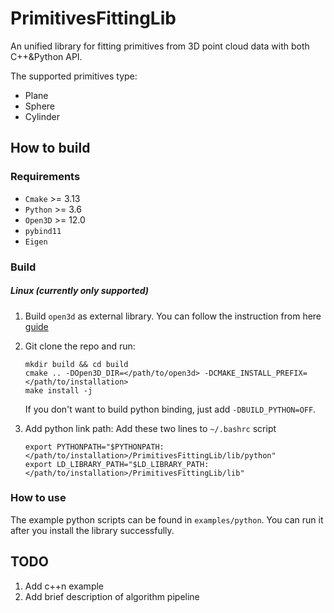 # PrimitivesFittingLib
An unified library for fitting primitives from 3D point cloud data with both C++&amp;Python API.

The supported primitives type:
- Plane
- Sphere
- Cylinder

## How to build
### Requirements
- `Cmake` >= 3.13
- `Python` >= 3.6
- `Open3D` >= 12.0 
- `pybind11`
- `Eigen`

### Build
##### Linux (currently only supported)
1. Build `open3d` as external library. You can follow the instruction from here [guide](https://github.com/intel-isl/open3d-cmake-find-package)

2. Git clone the repo and run:
    ```
    mkdir build && cd build
    cmake .. -DOpen3D_DIR=</path/to/open3d> -DCMAKE_INSTALL_PREFIX=</path/to/installation>
    make install -j
    ```
    If you don't want to build python binding, just add `-DBUILD_PYTHON=OFF`.

3. Add python link path:
    Add these two lines to `~/.bashrc` script
    ```
    export PYTHONPATH="$PYTHONPATH:</path/to/installation>/PrimitivesFittingLib/lib/python"
    export LD_LIBRARY_PATH="$LD_LIBRARY_PATH:</path/to/installation>/PrimitivesFittingLib/lib"
    ```
### How to use
The example python scripts can be found in `examples/python`. You can run it after you install the library successfully.

###

## TODO
1. Add c++n example 
2. Add brief description of algorithm pipeline